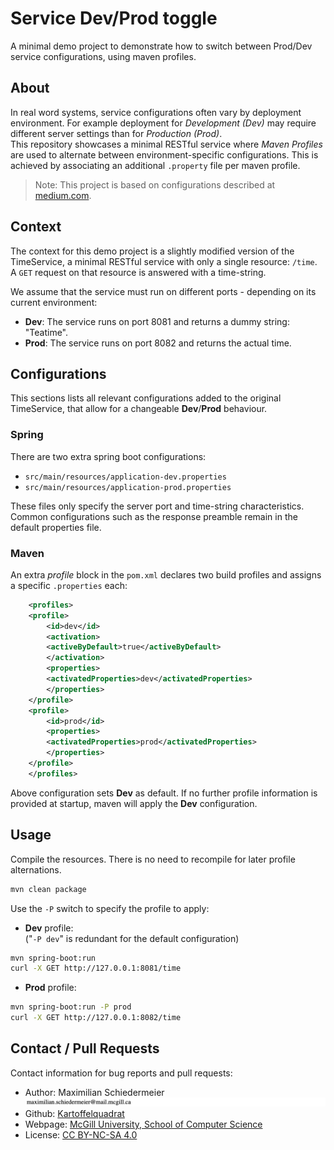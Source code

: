 # Service Dev/Prod toggle

A minimal demo project to demonstrate how to switch between Prod/Dev service configurations, using maven profiles.

## About

In real word systems, service configurations often vary by deployment environment.
For example deployment for *Development (Dev)* may require different server settings than for *Production (Prod)*.  
This repository showcases a minimal RESTful service where *Maven Profiles* are used to alternate between environment-specific configurations. This is achieved by associating an additional ```.property``` file per maven profile.

 > Note: This project is based on configurations described at [medium.com](https://medium.com/@derrya/maven-profile-spring-boot-properties-a34f2b2bb386).

## Context

The context for this demo project is a slightly modified version of the TimeService, a minimal RESTful service with only a single resource: ```/time```.  
A ```GET``` request on that resource is answered with a time-string.

We assume that the service must run on different ports - depending on its current environment:

 * **Dev**: The service runs on port 8081 and returns a dummy string: "Teatime".
 * **Prod**: The service runs on port 8082 and returns the actual time.

## Configurations

This sections lists all relevant configurations added to the original TimeService, that allow for a changeable **Dev**/**Prod** behaviour.

### Spring

There are two extra spring boot configurations:

 * ```src/main/resources/application-dev.properties```
 * ```src/main/resources/application-prod.properties```
 
These files only specify the server port and time-string characteristics.
Common configurations such as the response preamble remain in the default properties file.

### Maven

An extra *profile* block in the ```pom.xml``` declares two build profiles and assigns a specific ```.properties``` each:

```xml
    <profiles>
	<profile>
	    <id>dev</id>
	    <activation>
		<activeByDefault>true</activeByDefault>
	    </activation>
	    <properties>
		<activatedProperties>dev</activatedProperties>
	    </properties>
	</profile>
	<profile>
	    <id>prod</id>
	    <properties>
		<activatedProperties>prod</activatedProperties>
	    </properties>
	</profile>
    </profiles>
```

Above configuration sets **Dev** as default. If no further profile information is provided at startup, maven will apply the **Dev** configuration.

## Usage

Compile the resources. There is no need to recompile for later profile alternations.

```bash
mvn clean package
```

Use the ```-P``` switch to specify the profile to apply:

 * **Dev** profile:  
 ("```-P dev```" is redundant for the default configuration)  
```bash
mvn spring-boot:run
curl -X GET http://127.0.0.1:8081/time
```

 * **Prod** profile:  
```bash
mvn spring-boot:run -P prod
curl -X GET http://127.0.0.1:8082/time
```

## Contact / Pull Requests

Contact information for bug reports and pull requests:

 * Author: Maximilian Schiedermeier ![email](markdown/email.png)
 * Github: [Kartoffelquadrat](https://github.com/kartoffelquadrat)
 * Webpage: [McGill University, School of Computer Science](https://www.cs.mcgill.ca/~mschie3)
 * License: [CC BY-NC-SA 4.0](https://creativecommons.org/licenses/by-nc-sa/4.0/)

